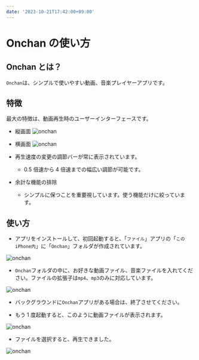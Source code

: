 ```yaml
---
date: '2023-10-21T17:42:00+09:00'
---
```


# Onchan の使い方

## Onchan とは？

`Onchan`は、シンプルで使いやすい動画、音楽プレイヤーアプリです。

## 特徴

最大の特徴は、動画再生時のユーザーインターフェースです。

- 縦画面
  ![onchan](/onchan/4.png 'onchan-1')

- 横画面
  ![onchan](/onchan/5.png 'onchan-1')

- 再生速度の変更の調節バーが常に表示されています。

  - 0.5 倍速から 4 倍速までの幅広い調節が可能です。

- 余計な機能の排除
  - シンプルに保つことを重要視しています。使う機能だけに絞っています。

## 使い方

- アプリをインストールして、初回起動すると、「`ファイル`」アプリの「`このiPhone内`」に「`Onchan`」フォルダが作成されています。

![onchan](/onchan/1.png 'onchan-1')

- `Onchan`フォルダの中に、お好きな動画ファイル、音楽ファイルを入れてください。ファイルの拡張子は`mp4`、`mp3`のみに対応しています。

![onchan](/onchan/2.png 'onchan-1')

- バックグラウンドに`Onchan`アプリがある場合は、終了させてください。

- もう 1 度起動すると、このように動画ファイルが表示されます。

![onchan](/onchan/3.png 'onchan-1')

- ファイルを選択すると、再生できました。

![onchan](/onchan/4.png 'onchan-1')
